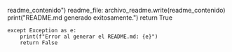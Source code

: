 readme_contenido")
        readme_file:
            archivo_readme.write(readme_contenido)
        print("README.md generado exitosamente.")
        return True

    except Exception as e:
        print(f"Error al generar el README.md: {e}")
        return False
```